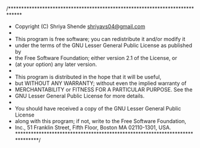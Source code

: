/*****************************************************************************
 * Copyright (C) Shriya Shende shriyavs04@gmail.com
 *
 * This program is free software; you can redistribute it and/or modify it
 * under the terms of the GNU Lesser General Public License as published by
 * the Free Software Foundation; either version 2.1 of the License, or
 * (at your option) any later version.
 *
 * This program is distributed in the hope that it will be useful,
 * but WITHOUT ANY WARRANTY; without even the implied warranty of
 * MERCHANTABILITY or FITNESS FOR A PARTICULAR PURPOSE. See the
 * GNU Lesser General Public License for more details.
 *
 * You should have received a copy of the GNU Lesser General Public License
 * along with this program; if not, write to the Free Software Foundation,
 * Inc., 51 Franklin Street, Fifth Floor, Boston MA 02110-1301, USA.
 *****************************************************************************/
